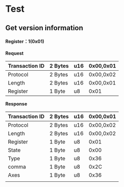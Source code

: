 # Test

## Get version information

#### Register：1(0x01)&#x20;

**Request**

| Transaction ID | 2 Bytes | u16 | 0x00,0x01 |
| -------------- | ------- | --- | --------- |
| Protocol       | 2 Bytes | u16 | 0x00,0x02 |
| Length         | 2 Bytes | u16 | 0x00,0x01 |
| Register       | 1 Byte  | u8  | 0x01      |

**Response**

| Transaction ID | 2 Bytes | u16 | 0x00,0x01 |
| -------------- | ------- | --- | --------- |
| Protocol       | 2 Bytes | u16 | 0x00,0x02 |
| Length         | 2 Bytes | u16 | 0x00,0x02 |
| Register       | 1 Byte  | u8  | 0x01      |
| State          | 1 Byte  | u8  | 0x00      |
| Type           | 1 Byte  | u8  | 0x36      |
| comma          | 1 Byte  | u8  | 0x2C      |
| Axes           | 1 Byte  | u8  | 0x36      |
|                |         |     |           |



